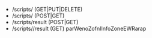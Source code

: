 - /scripts/<uid>        (GET|PUT|DELETE)
- /scripts/             (POST|GET)
- /scripts/result       (POST|GET)
- /scripts/<uid>/result (GET)
parWenoZofnIInfoZoneEWRarap
